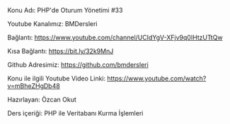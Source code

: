 Konu Adı: PHP'de Oturum Yönetimi #33

Youtube Kanalımız: BMDersleri 

Bağlantı: https://www.youtube.com/channel/UCIdYgV-XFjv9q0IHtzUTtQw 

Kısa Bağlantı: https://bit.ly/32k9MnJ 

Github Adresimiz: https://github.com/bmdersleri

Konu ile ilgili Youtube Video Linki: https://www.youtube.com/watch?v=mBheZHgDb48

Hazırlayan: Özcan Okut

Ders içeriği: PHP ile Veritabanı Kurma İşlemleri